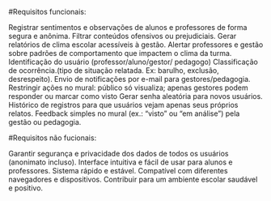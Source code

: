 #Requisitos funcionais:

Registrar sentimentos e observações de alunos e professores de forma segura e anônima.
Filtrar conteúdos ofensivos ou prejudiciais.
Gerar relatórios de clima escolar acessíveis à gestão.
Alertar professores e gestão sobre padrões de comportamento que impactem o clima da turma.
Identificação do usuário (professor/aluno/gestor/ pedagogo)
Classificação de ocorrência.(tipo de situação relatada. Ex: barulho, exclusão, desrespeito).
Envio de notificações por e-mail para gestores/pedagogia.
Restringir ações no mural: público só visualiza; apenas gestores podem responder ou marcar como visto
Gerar senha aleatória para novos usuários.
Histórico de registros para que usuários vejam apenas seus próprios relatos.
Feedback simples no mural (ex.: “visto” ou “em análise”) pela gestão ou pedagogia.

#Requisitos não fucionais:

Garantir segurança e privacidade dos dados de todos os usuários (anonimato incluso).
Interface intuitiva e fácil de usar para alunos e professores.
Sistema rápido e estável.
Compatível com diferentes navegadores e dispositivos.
Contribuir para um ambiente escolar saudável e positivo.